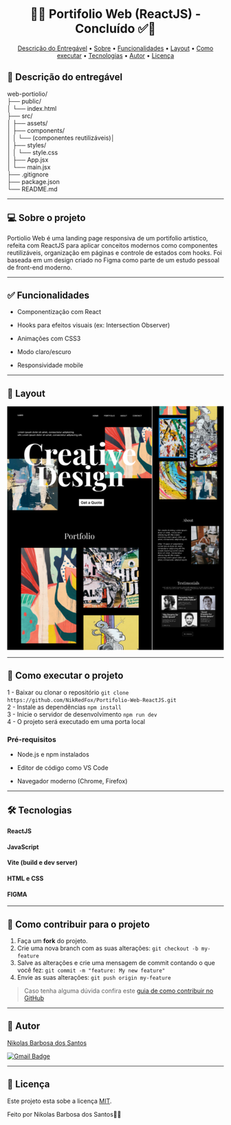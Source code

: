 <h1 align="center"> 
	  🚀✅ Portifolio Web (ReactJS) - Concluído ✅🚀
</h1>

<!-- MODELO MENU DE NAVEGAÇÃO -->
<p align="center">
 <a href="#-Descrição-do-entregável">Descrição do Entregável</a> •
 <a href="#-sobre-o-projeto">Sobre</a> •
 <a href="#-funcionalidades">Funcionalidades</a> •
 <a href="#-layout">Layout</a> • 
 <a href="#-como-executar-o-projeto">Como executar</a> • 
 <a href="#-tecnologias">Tecnologias</a> • 
 <a href="#-autor">Autor</a> • 
 <a href="#user-content--licença">Licença</a>
</p>

<!-- MODELO DE DESCRIÇÃO -->
## 📄 Descrição do entregável

web-portiolio/ <br>
├── public/ <br>
│   └── index.html <br>
├── src/ <br>
│   ├── assets/ <br>
│   ├── components/ <br>
│   │   └── (componentes reutilizáveis)│ <br> 
│   ├── styles/<br>
│   │   └── style.css <br>
│   ├── App.jsx <br>
│   └── main.jsx <br>
├── .gitignore <br>
├── package.json <br>
└── README.md

---

<!-- MODELO DESCRIÇÃO SOBRE O PROJETO: -->
## 💻 Sobre o projeto

<!-- EXPLICA O MOTIVO DO PROJETO -->
Portiolio Web é uma landing page responsiva de um portifolio artistico, refeita com ReactJS para aplicar conceitos modernos como componentes reutilizáveis, organização em páginas e controle de estados com hooks.
Foi baseada em um design criado no Figma como parte de um estudo pessoal de front-end moderno.

<!-- LINHA DE DIVISÃO: -->
---

## ✅ Funcionalidades
- Componentização com React

- Hooks para efeitos visuais (ex: Intersection Observer)

- Animações com CSS3

- Modo claro/escuro

- Responsividade mobile

<!-- LINHA DE DIVISÃO: -->
---

<!-- EXEMPLO DE LAYOUT: -->
## 🎨 Layout

![Web1](https://github.com/NikRedFox/Portifolio-Web-ReactJS/blob/main/src/assets/Portifolio-thumbnail.svg)

---

<!-- MODELO DE COMO EXECUTAR O PROJETO -->
## 🚀 Como executar o projeto

1 - Baixar ou clonar o repositório `git clone https://github.com/NikRedFox/Portifolio-Web-ReactJS.git`<br>
2 - Instale as dependências `npm install` <br>
3 - Inicie o servidor de desenvolvimento `npm run dev` <br>
4 - O projeto será executado em uma porta local

<!-- LINK PARA O GITHUB PAGES -->

<!--* Pode também rodar o site sem baixar pelo link do Github pages:
* <a href="https://nikredfox.github.io/QuickFood/">QuickFood</a> -->

<!-- MODELO DE PRÉ REQUISITOS -->
### Pré-requisitos

- Node.js e npm instalados

- Editor de código como VS Code

- Navegador moderno (Chrome, Firefox)

---

<!-- MODELO DE TECNOLOGIAS -->
## 🛠 Tecnologias

#### ReactJS
#### JavaScript
#### Vite (build e dev server)
#### HTML e CSS
#### FIGMA 

---

<!-- ---------------------------------------------------------------------- -->

<!-- MODELO DE COMO CONTRIBUIR PARA O PROJETO -->
## 💪 Como contribuir para o projeto

1. Faça um **fork** do projeto.
2. Crie uma nova branch com as suas alterações: `git checkout -b my-feature`
3. Salve as alterações e crie uma mensagem de commit contando o que você fez: `git commit -m "feature: My new feature"`
4. Envie as suas alterações: `git push origin my-feature`
> Caso tenha alguma dúvida confira este [guia de como contribuir no GitHub](./CONTRIBUTING.md)

---

<!-- ---------------------------------------------------------------------- -->

<!-- MODELO DE AUTOR-->
## 🦸 Autor

<a href="#">
Nikolas Barbosa dos Santos</a>
<br />
 
[![Gmail Badge](https://img.shields.io/badge/-nikolasbs11@gmail.com-c14438?style=flat-square&logo=Gmail&logoColor=white&link=mailto:nikolasbs11@gmail.com)](mailto:nikolasbs11@gmail.com)

---

<!-- ---------------------------------------------------------------------- -->

<!-- MODELO DE LICENÇA -->
## 📝 Licença

Este projeto esta sobe a licença [MIT](./LICENSE).

Feito por Nikolas Barbosa dos Santos👋🏽

